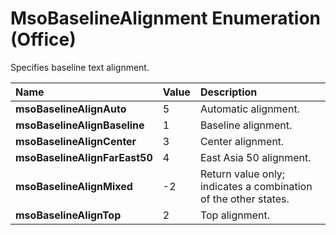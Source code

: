 
# MsoBaselineAlignment Enumeration (Office)

Specifies baseline text alignment.



|**Name**|**Value**|**Description**|
|:-----|:-----|:-----|
|**msoBaselineAlignAuto**|5|Automatic alignment.|
|**msoBaselineAlignBaseline**|1|Baseline alignment.|
|**msoBaselineAlignCenter**|3|Center alignment.|
|**msoBaselineAlignFarEast50**|4|East Asia 50 alignment.|
|**msoBaselineAlignMixed**|-2|Return value only; indicates a combination of the other states. |
|**msoBaselineAlignTop**|2|Top alignment.|

